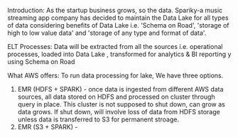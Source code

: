 Introduction: As the startup business grows, so the data. Spariky-a music streaming app company has decided to maintain the Data Lake for all types of data considering benefits of Data Lake i.e. 'Schema on Road', 'storage of high to low value data'  and  'storage of any type and format of data'. 

ELT Processes:
Data will be extracted from all the sources i.e. operational processes, loaded into Data Lake , transformed for analytics & BI reporting y using Schema on Road

What AWS offers:
To run data processing for lake, We have three options.
1. EMR (HDFS + SPARK) - once data is ingested from different AWS data sources, all data stored on HDFS and processed on cluster through query in place. This cluster is not supposed to shut down, can grow as data grows. If shut down,  will involve loss of data from HDFS storage unless data is transferred to S3 for permanent stroage.
2. EMR (S3 + SPARK) -
